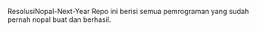 ResolusiNopal-Next-Year
Repo ini berisi semua pemrograman yang sudah pernah nopal buat dan berhasil.
